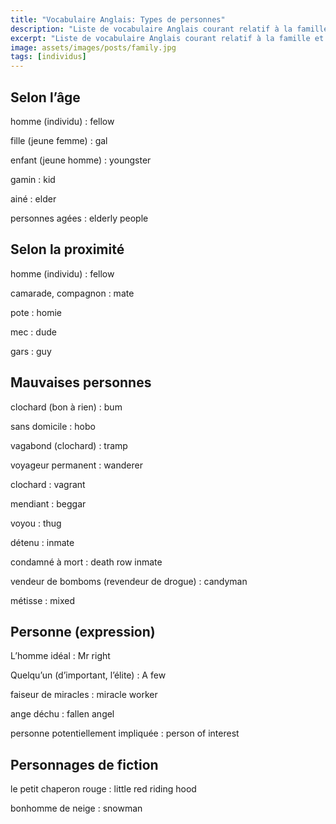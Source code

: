 ```yaml
---
title: "Vocabulaire Anglais: Types de personnes"
description: "Liste de vocabulaire Anglais courant relatif à la famille et aux différents types de personnes."
excerpt: "Liste de vocabulaire Anglais courant relatif à la famille et aux différents types de personnes."
image: assets/images/posts/family.jpg
tags: [individus]
---
```


## Selon l’âge

homme (individu)
: fellow

fille (jeune femme)
: gal

enfant (jeune homme)
: youngster

gamin
: kid

ainé
: elder

personnes agées
: elderly people


## Selon la proximité

homme (individu)
: fellow

camarade, compagnon
: mate

pote
: homie

mec
: dude

gars
: guy


## Mauvaises personnes

clochard (bon à rien)
: bum

sans domicile
: hobo

vagabond (clochard)
: tramp

voyageur permanent
: wanderer

clochard
: vagrant

mendiant
: beggar

voyou
: thug

détenu
: inmate

condamné à mort
: death row inmate

vendeur de bomboms (revendeur de drogue)
: candyman

métisse
: mixed


## Personne (expression)

L’homme idéal
: Mr right

Quelqu’un (d’important, l’élite)
: A few

faiseur de miracles
: miracle worker

ange déchu
: fallen angel

personne potentiellement impliquée
: person of interest


## Personnages de fiction

le petit chaperon rouge
: little red riding hood

bonhomme de neige
: snowman
